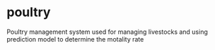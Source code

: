 # poultry
 Poultry management system used for managing livestocks and using prediction model to determine the motality rate
